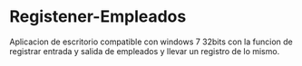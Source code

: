 # Registener-Empleados
Aplicacion de escritorio compatible con windows 7 32bits con la funcion de registrar entrada y salida de empleados y llevar un registro de lo mismo.
